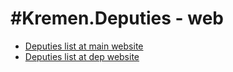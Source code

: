 # #Kremen.Deputies - web

- [Deputies list at main website](https://kremen.gov.ua/?view=deputy)
- [Deputies list at dep website](https://dep.kremen.gov.ua/?view=deputy)